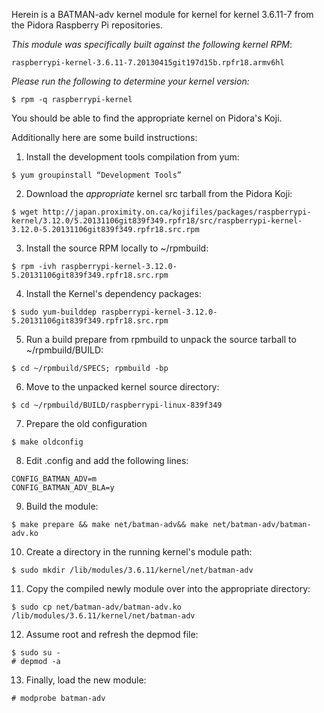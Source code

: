 Herein is a BATMAN-adv kernel module for kernel for kernel 3.6.11-7 from the 
Pidora Raspberry Pi repositories.

*This module was specifically built against the following kernel RPM*:
````
raspberrypi-kernel-3.6.11-7.20130415git197d15b.rpfr18.armv6hl
````

*Please run the following to determine your kernel version:*
````
$ rpm -q raspberrypi-kernel
````

You should be able to find the appropriate kernel on Pidora's Koji.



Additionally here are some build instructions:

1. Install the development tools compilation from yum:
````
$ yum groupinstall “Development Tools”
````

2. Download the *appropriate* kernel src tarball from the Pidora Koji:
````
$ wget http://japan.proximity.on.ca/kojifiles/packages/raspberrypi-kernel/3.12.0/5.20131106git839f349.rpfr18/src/raspberrypi-kernel-3.12.0-5.20131106git839f349.rpfr18.src.rpm 
````
3. Install the source RPM locally to ~/rpmbuild:
````
$ rpm -ivh raspberrypi-kernel-3.12.0-5.20131106git839f349.rpfr18.src.rpm
````
4. Install the Kernel's dependency packages:
````
$ sudo yum-builddep raspberrypi-kernel-3.12.0-5.20131106git839f349.rpfr18.src.rpm
````
5. Run a build prepare from rpmbuild to unpack the source tarball to ~/rpmbuild/BUILD: 
````
$ cd ~/rpmbuild/SPECS; rpmbuild -bp
````
6. Move to the unpacked kernel source directory:
````
$ cd ~/rpmbuild/BUILD/raspberrypi-linux-839f349
````
7. Prepare the old configuration
````
$ make oldconfig
````
8.  Edit .config and add the following lines:
````
CONFIG_BATMAN_ADV=m
CONFIG_BATMAN_ADV_BLA=y
````

9. Build the module:
````
$ make prepare && make net/batman-adv&& make net/batman-adv/batman-adv.ko
````
10. Create a directory in the running kernel's module path:
````
$ sudo mkdir /lib/modules/3.6.11/kernel/net/batman-adv
````

11. Copy the compiled newly module over into the appropriate directory:
````
$ sudo cp net/batman-adv/batman-adv.ko /lib/modules/3.6.11/kernel/net/batman-adv
````

12. Assume root and refresh the depmod file:
````
$ sudo su -
# depmod -a
````
13. Finally, load the new module:
````
# modprobe batman-adv
````
